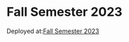 # Fall Semester 2023

Deployed at:<a href="https://nicole092003.github.io/FallSemester2023">Fall Semester 2023</a>
